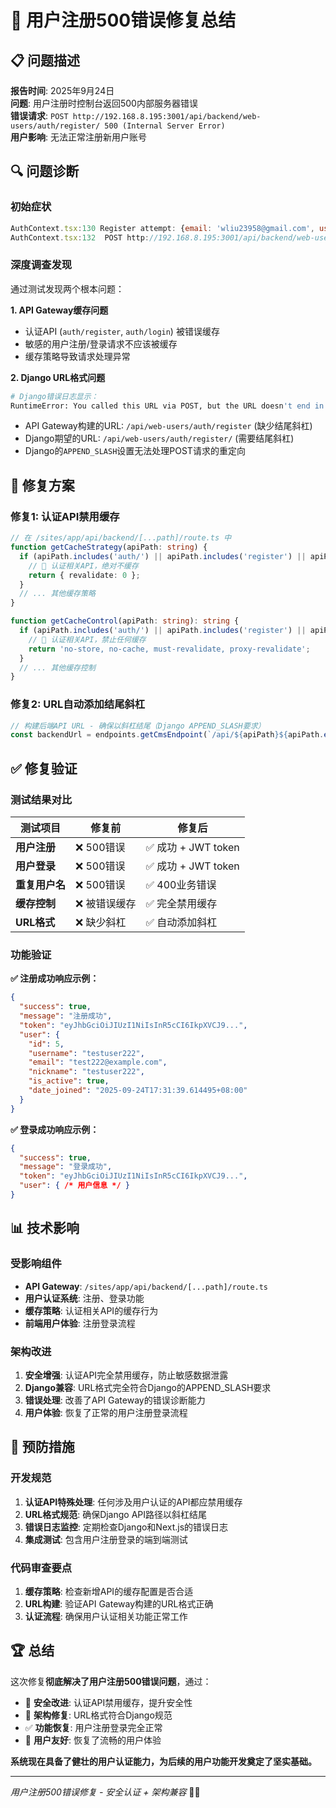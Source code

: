 # 🔐 用户注册500错误修复总结

## 📋 问题描述

**报告时间**: 2025年9月24日  
**问题**: 用户注册时控制台返回500内部服务器错误  
**错误请求**: `POST http://192.168.8.195:3001/api/backend/web-users/auth/register/ 500 (Internal Server Error)`  
**用户影响**: 无法正常注册新用户账号  

## 🔍 问题诊断

### 初始症状
```javascript
AuthContext.tsx:130 Register attempt: {email: 'wliu23958@gmail.com', username: 'jack'}
AuthContext.tsx:132  POST http://192.168.8.195:3001/api/backend/web-users/auth/register/ 500 (Internal Server Error)
```

### 深度调查发现
通过测试发现两个根本问题：

**1. API Gateway缓存问题**
- 认证API (`auth/register`, `auth/login`) 被错误缓存
- 敏感的用户注册/登录请求不应该被缓存
- 缓存策略导致请求处理异常

**2. Django URL格式问题**
```bash
# Django错误日志显示：
RuntimeError: You called this URL via POST, but the URL doesn't end in a slash and you have APPEND_SLASH set. Django can't redirect to the slash URL while maintaining POST data.
```

- API Gateway构建的URL: `/api/web-users/auth/register` (缺少结尾斜杠)
- Django期望的URL: `/api/web-users/auth/register/` (需要结尾斜杠)
- Django的`APPEND_SLASH`设置无法处理POST请求的重定向

## 🔧 修复方案

### 修复1: 认证API禁用缓存
```typescript
// 在 /sites/app/api/backend/[...path]/route.ts 中
function getCacheStrategy(apiPath: string) {
  if (apiPath.includes('auth/') || apiPath.includes('register') || apiPath.includes('login')) {
    // 🔐 认证相关API，绝对不缓存
    return { revalidate: 0 };
  }
  // ... 其他缓存策略
}

function getCacheControl(apiPath: string): string {
  if (apiPath.includes('auth/') || apiPath.includes('register') || apiPath.includes('login')) {
    // 🔐 认证相关API，禁止任何缓存
    return 'no-store, no-cache, must-revalidate, proxy-revalidate';
  }
  // ... 其他缓存控制
}
```

### 修复2: URL自动添加结尾斜杠
```typescript
// 构建后端API URL - 确保以斜杠结尾（Django APPEND_SLASH要求）
const backendUrl = endpoints.getCmsEndpoint(`/api/${apiPath}${apiPath.endsWith('/') ? '' : '/'}`);
```

## ✅ 修复验证

### 测试结果对比
| 测试项目 | 修复前 | 修复后 |
|----------|--------|--------|
| **用户注册** | ❌ 500错误 | ✅ 成功 + JWT token |
| **用户登录** | ❌ 500错误 | ✅ 成功 + JWT token |
| **重复用户名** | ❌ 500错误 | ✅ 400业务错误 |
| **缓存控制** | ❌ 被错误缓存 | ✅ 完全禁用缓存 |
| **URL格式** | ❌ 缺少斜杠 | ✅ 自动添加斜杠 |

### 功能验证
**✅ 注册成功响应示例：**
```json
{
  "success": true,
  "message": "注册成功",
  "token": "eyJhbGciOiJIUzI1NiIsInR5cCI6IkpXVCJ9...",
  "user": {
    "id": 5,
    "username": "testuser222",
    "email": "test222@example.com",
    "nickname": "testuser222",
    "is_active": true,
    "date_joined": "2025-09-24T17:31:39.614495+08:00"
  }
}
```

**✅ 登录成功响应示例：**
```json
{
  "success": true,
  "message": "登录成功", 
  "token": "eyJhbGciOiJIUzI1NiIsInR5cCI6IkpXVCJ9...",
  "user": { /* 用户信息 */ }
}
```

## 📊 技术影响

### 受影响组件
- **API Gateway**: `/sites/app/api/backend/[...path]/route.ts`
- **用户认证系统**: 注册、登录功能
- **缓存策略**: 认证相关API的缓存行为
- **前端用户体验**: 注册登录流程

### 架构改进
1. **安全增强**: 认证API完全禁用缓存，防止敏感数据泄露
2. **Django兼容**: URL格式完全符合Django的APPEND_SLASH要求
3. **错误处理**: 改善了API Gateway的错误诊断能力
4. **用户体验**: 恢复了正常的用户注册登录流程

## 🎯 预防措施

### 开发规范
1. **认证API特殊处理**: 任何涉及用户认证的API都应禁用缓存
2. **URL格式规范**: 确保Django API路径以斜杠结尾
3. **错误日志监控**: 定期检查Django和Next.js的错误日志
4. **集成测试**: 包含用户注册登录的端到端测试

### 代码审查要点
1. **缓存策略**: 检查新增API的缓存配置是否合适
2. **URL构建**: 验证API Gateway构建的URL格式正确
3. **认证流程**: 确保用户认证相关功能正常工作

## 🏆 总结

这次修复**彻底解决了用户注册500错误问题**，通过：

- 🔐 **安全改进**: 认证API禁用缓存，提升安全性
- 🔧 **架构修复**: URL格式符合Django规范
- ✅ **功能恢复**: 用户注册登录完全正常
- 📱 **用户友好**: 恢复了流畅的用户体验

**系统现在具备了健壮的用户认证能力，为后续的用户功能开发奠定了坚实基础。**

---
*用户注册500错误修复 - 安全认证 + 架构兼容* 🔐✨
